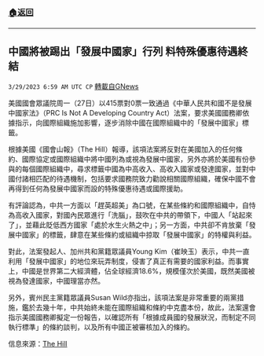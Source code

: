 ###  [:house:返回](README.md)
---


## 中國將被踢出「發展中國家」行列  料特殊優惠待遇終結
`3/29/2023 6:59 AM UTC CP` [轉載自GNews](https://gnews.org/articles/1055579)

 美國國會眾議院周一（27日）以415票對0票一致通過《中華人民共和國不是發展中國家法》（PRC Is Not A Developing Country Act）法案，要求美國國務卿依據指示，向國際組織施加影響，逐步消除中國在國際組織中的「發展中國家」標籤。

  

根據美國《國會山報》（The Hill）報導，該項法案將反對在美國加入的任何條約、國際協定或國際組織中將中國列為或視為發展中國家，另外亦將於美國有份參與的每個國際組織中，尋求標籤中國為中高收入、高收入國家或發達國家，並對中國付諸相匹配的待遇機制，包括要求國務院致力勸說相關國際組織，確保中國不會再得到任何為發展中國家而設的特殊優惠待遇或國際援助。

  

有評論認為，中共一方面以「趕英超美」為口號，在某些條約和國際組織中，自恃為高收入國家，對國內民眾進行「洗腦」，鼓吹在中共的帶領下，中國人「站起來了」，並藉此貶低西方國家「處於水生火熱之中」；另一方面，中共卻不肯放棄「發展中國家」的標籤，肆意在某些條約或組織中掠取「發展中國家」的特權與利益。

  

對此，法案發起人、加州共和黨籍眾議員Young Kim（崔映玉）表示，中共一直利用「發展中國家」的地位來玩弄制度，侵害了真正有需要的國家利益。而事實上，中國是世界第二大經濟體，佔全球經濟18.6%，規模僅次於美國，既然美國被視為發達國家，中國理當亦然。

  

另外，賓州民主黨籍眾議員Susan Wild亦指出，該項法案是非常重要的兩黨措施，鑑於去幾十年，中共始終未能在國際組織和條約中克盡本份，故此，法案還會指示美國國務卿擬定一份報告，以確認所有「根據成員國的發展狀況，而制定不同執行標準」的條約談判，以及所有中國正被審核加入的條約。

  

信息來源：[The Hill](https://thehill.com/homenews/house/3921082-house-unanimously-passes-bill-to-work-to-remove-chinas-developing-country-label/)
